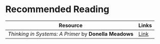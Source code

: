 # Recommended Reading

Resource  | Links
------------- | -------------
_Thinking in Systems: A Primer_ by __Donella Meadows__  | [Link](../tree/develop/doc/holochain_101/src/resources/meadows.pdf)
